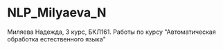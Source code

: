# NLP_Milyaeva_N
Миляева Надежда, 3 курс, БКЛ161. 
Работы по курсу "Автоматическая обработка естественного языка"
